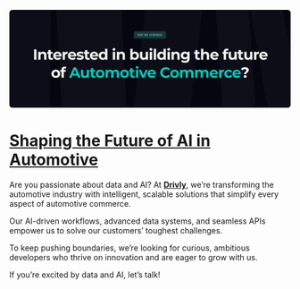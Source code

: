 [![](https://github.com/drivly/careers.do/raw/main/applyHero.svg)](https://careers.do/apply)

# [Shaping the Future of AI in Automotive](https://careers.do)

Are you passionate about data and AI? At **[Drivly](https://driv.ly)**, we’re transforming the automotive industry with intelligent, scalable solutions that simplify every aspect of automotive commerce.

Our AI-driven workflows, advanced data systems, and seamless APIs empower us to solve our customers’ toughest challenges.

To keep pushing boundaries, we’re looking for curious, ambitious developers who thrive on innovation and are eager to grow with us.

If you’re excited by data and AI, let’s talk!
